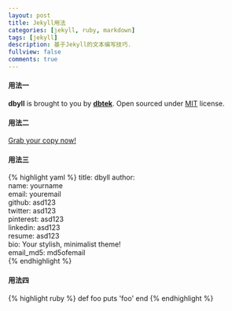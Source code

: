 ```yaml
---
layout: post
title: Jekyll用法
categories: [jekyll, ruby, markdown]
tags: [jekyll]
description: 基于Jekyll的文本编写技巧.
fullview: false
comments: true
---
```


#### 用法一

**dbyll** is brought to you by **[dbtek](http://ismaildemirbilek.com)**. Open sourced under [MIT](http://opensource.org/licenses/MIT) license.

#### 用法二

<a class="btn btn-default" href="https://github.com/dbtek/dbyll">Grab your copy now!</a>

#### 用法三

{% highlight yaml %}
title: dbyll
author:  
  name: yourname  
  email: youremail  
  github: asd123  
  twitter: asd123  
  pinterest: asd123  
  linkedin: asd123  
  resume: asd123  
  bio: Your stylish,  minimalist theme!  
  email_md5: md5ofemail  
{% endhighlight %}

#### 用法四

{% highlight ruby %}
def foo
  puts 'foo'
end
{% endhighlight %}
